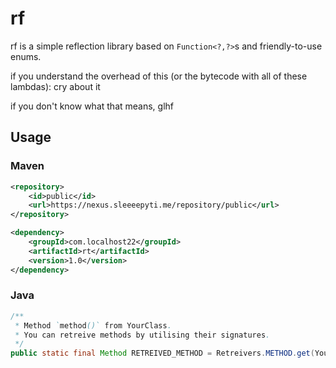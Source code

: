 # rf
rf is a simple reflection library based on `Function<?,?>`s and
friendly-to-use enums.

if you understand the overhead of this (or the bytecode with all of these lambdas):
cry about it

if you don't know what that means, glhf


## Usage

### Maven
```xml
<repository>
    <id>public</id>
    <url>https://nexus.sleeeepyti.me/repository/public</url>
</repository>

<dependency>
    <groupId>com.localhost22</groupId>
    <artifactId>rt</artifactId>
    <version>1.0</version>
</dependency>
```

### Java
```java
/**
 * Method `method()` from YourClass.
 * You can retreive methods by utilising their signatures.
 */
public static final Method RETREIVED_METHOD = Retreivers.METHOD.get(YourClass.class, "method()V");
```